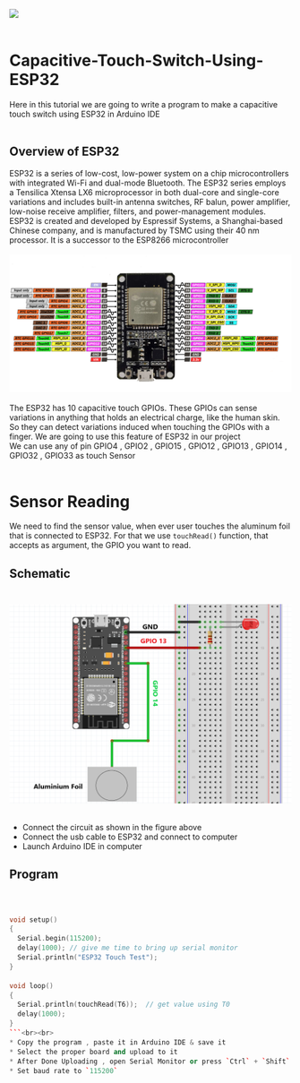 <img src="images/20210421_170337.gif" width="600"  />  <br><br>
# Capacitive-Touch-Switch-Using-ESP32
Here in this tutorial we are going to write a program to make a capacitive touch switch using ESP32 in Arduino IDE<br><br>
## Overview of ESP32

ESP32 is a series of low-cost, low-power system on a chip microcontrollers with integrated Wi-Fi and dual-mode Bluetooth. The ESP32 series employs a Tensilica Xtensa LX6 microprocessor in both dual-core and single-core variations and includes built-in antenna switches, RF balun, power amplifier, low-noise receive amplifier, filters, and power-management modules. ESP32 is created and developed by Espressif Systems, a Shanghai-based Chinese company, and is manufactured by TSMC using their 40 nm processor. It is a successor to the ESP8266 microcontroller<br><br>
<img src="images/ESP32-pinout.png"   />  <br><br>
The ESP32 has 10 capacitive touch GPIOs. These GPIOs can sense variations in anything that holds an electrical charge, like the human skin. So they can detect variations induced when touching the GPIOs with a finger.  We are going to use this feature of ESP32 in our project<br>
We can use any of pin GPIO4 , GPIO2 , GPIO15 , GPIO12 , GPIO13 , GPIO14 , GPIO32 , GPIO33 as touch Sensor<br><br>
#  Sensor Reading
We need to find the sensor value, when ever user touches the aluminum foil that is connected to ESP32. For that we use `touchRead()` function, that accepts as argument, the GPIO you want to read.
## Schematic <br><br>
<img src="images/2021-04-22_01-02.png"/> <br><br>
* Connect the circuit as shown in the figure above 
* Connect the usb cable to ESP32 and connect to computer
* Launch Arduino IDE in computer
## Program <br><br>
``` cpp

void setup()
{
  Serial.begin(115200);
  delay(1000); // give me time to bring up serial monitor
  Serial.println("ESP32 Touch Test");
}

void loop()
{
  Serial.println(touchRead(T6));  // get value using T0
  delay(1000);
}
```<br><br>
* Copy the program , paste it in Arduino IDE & save it
* Select the proper board and upload to it
* After Done Uploading , open Serial Monitor or press `Ctrl` + `Shift` + `M`
* Set baud rate to `115200`
